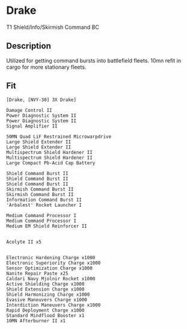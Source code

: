 # Drake

T1 Shield/Info/Skirmish Command BC

## Description

Utilized for getting command bursts into battlefield fleets. 10mn refit in cargo for more stationary fleets.

## Fit
```
[Drake, [NVY-30] 3X Drake]

Damage Control II
Power Diagnostic System II
Power Diagnostic System II
Signal Amplifier II

50MN Quad LiF Restrained Microwarpdrive
Large Shield Extender II
Large Shield Extender II
Multispectrum Shield Hardener II
Multispectrum Shield Hardener II
Large Compact Pb-Acid Cap Battery

Shield Command Burst II
Shield Command Burst II
Shield Command Burst II
Skirmish Command Burst II
Skirmish Command Burst II
Information Command Burst II
'Arbalest' Rocket Launcher I

Medium Command Processor I
Medium Command Processor I
Medium EM Shield Reinforcer II


Acolyte II x5


Electronic Hardening Charge x1000
Electronic Superiority Charge x1000
Sensor Optimization Charge x1000
Nanite Repair Paste x25
Caldari Navy Mjolnir Rocket x1000
Active Shielding Charge x1000
Shield Extension Charge x1000
Shield Harmonizing Charge x1000
Evasive Maneuvers Charge x1000
Interdiction Maneuvers Charge x1000
Rapid Deployment Charge x1000
Standard Mindflood Booster x1
10MN Afterburner II x1
```